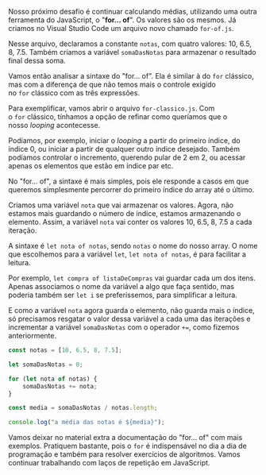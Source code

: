 Nosso próximo desafio é continuar calculando médias, utilizando uma outra ferramenta do JavaScript, o "**for… of**". Os valores são os mesmos. Já criamos no Visual Studio Code um arquivo novo chamado `for-of.js`.

Nesse arquivo, declaramos a constante `notas`, com quatro valores: 10, 6.5, 8, 7.5. Também criamos a variável `somaDasNotas` para armazenar o resultado final dessa soma.

Vamos então analisar a sintaxe do "for… of". Ela é similar à do `for` clássico, mas com a diferença de que não temos mais o controle exigido no `for` clássico com as três expressões.

Para exemplificar, vamos abrir o arquivo `for-classico.js`. Com o `for` clássico, tínhamos a opção de refinar como queríamos que o nosso _looping_ acontecesse.

Podíamos, por exemplo, iniciar o _looping_ a partir do primeiro índice, do índice 0, ou iniciar a partir de qualquer outro índice desejado. Também podíamos controlar o incremento, querendo pular de 2 em 2, ou acessar apenas os elementos que estão em índice par etc.

No "for… of", a sintaxe é mais simples, pois ele responde a casos em que queremos simplesmente percorrer do primeiro índice do array até o último.

Criamos uma variável `nota` que vai armazenar os valores. Agora, não estamos mais guardando o número de índice, estamos armazenando o elemento. Assim, a variável `nota` vai conter os valores 10, 6.5, 8, 7.5 a cada iteração.

A sintaxe é `let nota of notas`, sendo `notas` o nome do nosso array. O nome que escolhemos para a variável `let`, `let nota of notas`, é para facilitar a leitura.

Por exemplo, `let compra of listaDeCompras` vai guardar cada um dos itens. Apenas associamos o nome da variável a algo que faça sentido, mas poderia também ser `let i` se preferíssemos, para simplificar a leitura.

E como a variável `nota` agora guarda o elemento, não guarda mais o índice, só precisamos resgatar o valor dessa variável a cada uma das iterações e incrementar a variável `somaDasNotas` com o operador `+=`, como fizemos anteriormente.

```javascript
const notas = [10, 6.5, 8, 7.5];

let somaDasNotas = 0;

for (let nota of notas) {
    somaDasNotas += nota;
}

const media = somaDasNotas / notas.length;

console.log("a média das notas é ${media}");
```

Vamos deixar no material extra a documentação do "for… of" com mais exemplos. Pratiquem bastante, pois o `for` é indispensável no dia a dia de programação e também para resolver exercícios de algoritmos. Vamos continuar trabalhando com laços de repetição em JavaScript.